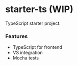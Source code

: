 # starter-ts (WIP)
TypeScript starter project.

### Features

- TypeScript for frontend
- VS integration
- Mocha tests
